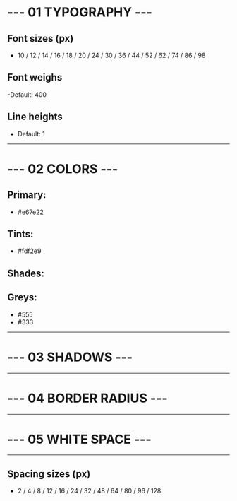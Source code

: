 # --- 01 TYPOGRAPHY ---

## Font sizes (px)

-   10 / 12 / 14 / 16 / 18 / 20 / 24 / 30 / 36 / 44 / 52 / 62 / 74 / 86 / 98

## Font weighs

-Default: 400

## Line heights

-   Default: 1

---

# --- 02 COLORS ---

## Primary:

-   #e67e22

## Tints:

-   #fdf2e9

## Shades:

## Greys:

-   #555
-   #333

---

# --- 03 SHADOWS ---

---

# --- 04 BORDER RADIUS ---

---

# --- 05 WHITE SPACE ---

---

## Spacing sizes (px)

-   2 / 4 / 8 / 12 / 16 / 24 / 32 / 48 / 64 / 80 / 96 / 128
